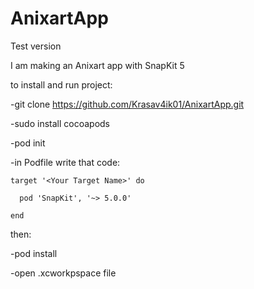 # AnixartApp

Test version

I am making an Anixart app with SnapKit 5

to install and run project:



-git clone https://github.com/Krasav4ik01/AnixartApp.git

-sudo install cocoapods


-pod init


-in Podfile write that code:

    target '<Your Target Name>' do

      pod 'SnapKit', '~> 5.0.0'

    end

then:

-pod install

-open .xcworkpspace file
